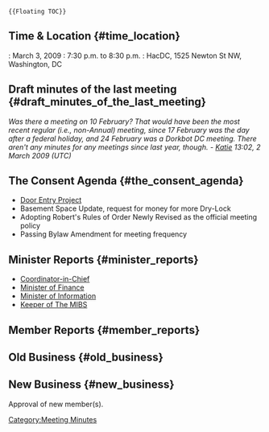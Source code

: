 ```{=mediawiki}
{{Floating TOC}}
```
## Time & Location {#time_location}

:   March 3, 2009
:   7:30 p.m. to 8:30 p.m.
:   HacDC, 1525 Newton St NW, Washington, DC

## Draft minutes of the last meeting {#draft_minutes_of_the_last_meeting}

*Was there a meeting on 10 February? That would have been the most
recent regular (i.e., non-Annual) meeting, since 17 February was the day
after a federal holiday, and 24 February was a Dorkbot DC meeting. There
aren't any minutes for any meetings since last year, though. -
[Katie](User:Katie) 13:02, 2 March 2009 (UTC)*

## The Consent Agenda {#the_consent_agenda}

-   [Door Entry Project](Door_Entry_Project)
-   Basement Space Update, request for money for more Dry-Lock
-   Adopting Robert's Rules of Order Newly Revised as the official
    meeting policy
-   Passing Bylaw Amendment for meeting frequency

## Minister Reports {#minister_reports}

-   [Coordinator-in-Chief](Coordinator-in-Chief)
-   [Minister of Finance](Minister_of_Finance)
-   [Minister of Information](Minister_of_Information)
-   [Keeper of The MIBS](Keeper_of_The_MIBS)

## Member Reports {#member_reports}

## Old Business {#old_business}

## New Business {#new_business}

Approval of new member(s).

[Category:Meeting Minutes](Category:Meeting_Minutes)
